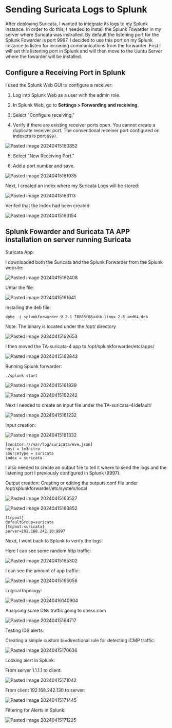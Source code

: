 
# Sending Suricata Logs to Splunk

After deploying Suricata, I wanted to integrate its logs to my Splunk Instance. In order to do this, I needed to install the Splunk Fowarder in my server where Suricata was instralled. By default the listening port for the Splunk Fowarder is port 9997. I decided to use this port on my Splunk instance to listen for incoming communications from the forwarder. First I will set this listening port in Splunk and will then move to the Uuntu Server where the fowarder will be installed. 

## Configure a Receiving Port in Splunk

I used the Splunk Web GUI to configure a receiver:

1. Log into Splunk Web as a user with the admin role.
    
2. In Splunk Web, go to **Settings > Forwarding and receiving**.
    
3. Select "Configure receiving."
    
4. Verify if there are existing receiver ports open. You cannot create a duplicate receiver port. The conventional receiver port configured on indexers is port `9997`.
    
![Pasted image 20240415160852](https://github.com/lm3nitro/Projects/assets/55665256/54b9d825-c267-4a82-9793-2358273f544c)

5. Select "New Receiving Port."
    
6. Add a port number and save.


![Pasted image 20240415161035](https://github.com/lm3nitro/Projects/assets/55665256/b90bd2a7-d637-4f2d-b972-8a1707a5bbef)

Next, I created an index where my Suricata Logs will be stored:

![Pasted image 20240415163113](https://github.com/lm3nitro/Projects/assets/55665256/40c755e4-5815-4d9f-b85e-104190985ac2)

Verifed that the Index had been created:

![Pasted image 20240415163154](https://github.com/lm3nitro/Projects/assets/55665256/0e05f7ec-ebb6-4677-911a-2b5b69718d5f)

## Splunk Fowarder and Suricata TA APP installation on server running Suricata

Suricata App:

I downloaded both the Suricata and the Splunk Forwarder from the Splunk website:

![Pasted image 20240415162408](https://github.com/lm3nitro/Projects/assets/55665256/9d372ee0-23b9-4831-9be8-5239bf487227)

Untar the file: 

![Pasted image 20240415161641](https://github.com/lm3nitro/Projects/assets/55665256/5a9e210a-0861-4d09-93f9-4a672ba00092)

Installing the deb file:
```
dpkg -i splunkforwarder-9.2.1-78803f08aabb-linux-2.6-amd64.deb 
```
Note: The binary is located under the /opt/ directory 

![Pasted image 20240415162653](https://github.com/lm3nitro/Projects/assets/55665256/f504275d-fe65-45fb-9a75-eb9e963e4cfd)

I then moved the TA-suricata-4 app to /opt/splunkforwarder/etc/apps/ 

![Pasted image 20240415162843](https://github.com/lm3nitro/Projects/assets/55665256/a86b67fa-58c7-4cc8-be37-810d3b9ed930)

Running Splunk forwarder: 
```
./splunk start
```

![Pasted image 20240415161839](https://github.com/lm3nitro/Projects/assets/55665256/580a8d4d-74b0-4dcc-ad82-28af2168970e)

![Pasted image 20240415162242](https://github.com/lm3nitro/Projects/assets/55665256/681629c7-fbdd-4b77-8250-21585727f07d)

Next I needed to create an input file under the TA-suricata-4/default/

![Pasted image 20240415161232](https://github.com/lm3nitro/Projects/assets/55665256/a0f36578-aeb8-4ad3-879c-ca0327f3f2d7)

Input creation:

![Pasted image 20240415161332](https://github.com/lm3nitro/Projects/assets/55665256/18a4a425-8474-400e-bf04-feebcb926045)
```
[monitor:///var/log/suricata/eve.json]
host = lm3nitro 
sourcetype = suricata 
index = suricata
```
I also needed to create an output file to tell it where to send the logs and the listening port I previously configured in Splunk (9997).

Output creation: Creating or editing the outputs.conf file under /opt/splunkforwarder/etc/system/local

![Pasted image 20240415163527](https://github.com/lm3nitro/Projects/assets/55665256/c7eda844-8deb-459c-b339-aab3f3f71fb5)

![Pasted image 20240415163852](https://github.com/lm3nitro/Projects/assets/55665256/82ddb40d-1aae-410a-bdaf-bd144a52342d)
```
[tcpout]
defaultGroup=suricata
[tcpout:suricata]
server=192.168.242.10:9997
```

Nexd, I went back to Splunk to verify the logs:

Here I can see some random http traffic:

![Pasted image 20240415165302](https://github.com/lm3nitro/Projects/assets/55665256/7ffaf300-07f5-4359-afd8-af7a97086edf)

I can see the amount of app traffic:

![Pasted image 20240415165056](https://github.com/lm3nitro/Projects/assets/55665256/1c1723b3-505c-460a-b2b4-bb6268d91cc0)

Logical topology:

![Pasted image 20240416140904](https://github.com/lm3nitro/Projects/assets/55665256/abfd7bf9-0561-421b-b3bb-aa515b3daca6)

Analysing some DNs traffic going to chess.com

![Pasted image 20240415164717](https://github.com/lm3nitro/Projects/assets/55665256/d1b85481-7a60-4619-9540-870294139528)

Testing IDS alerts:

Creating a simple custom bi=directional  rule for detecting ICMP traffic: 
 
![Pasted image 20240415170636](https://github.com/lm3nitro/Projects/assets/55665256/fe04c431-7560-47e3-ac62-3a974fad42ac)

Looking alert in Splunk:

From server 1.1.1.1 to client:

![Pasted image 20240415171042](https://github.com/lm3nitro/Projects/assets/55665256/68e5ec20-83ee-41b1-9104-94c84f7c3e42)

From client 192.168.242.130 to server:

![Pasted image 20240415171445](https://github.com/lm3nitro/Projects/assets/55665256/7bb3b5dd-ceba-48e1-b725-8fbed4bc29ca)

Filtering for Alerts in Splunk:

![Pasted image 20240415171225](https://github.com/lm3nitro/Projects/assets/55665256/92ff1539-2289-468e-bc4e-cce9eee21123)


